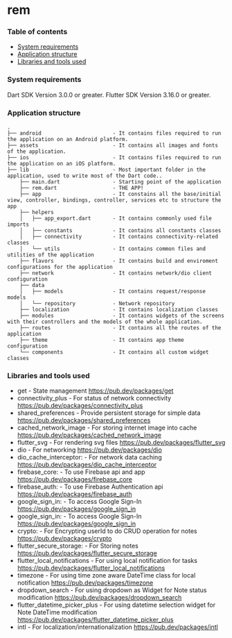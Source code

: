 
# rem
### Table of contents
- [System requirements](#system-requirements)
- [Application structure](#project-structure)
- [Libraries and tools used](#libraries-and-tools-used)

### System requirements

Dart SDK Version 3.0.0 or greater.
Flutter SDK Version 3.16.0 or greater.

### Application structure

```
.
├── android                       - It contains files required to run the application on an Android platform.
├── assets                        - It contains all images and fonts of the application.
├── ios                           - It contains files required to run the application on an iOS platform.
├── lib                           - Most important folder in the application, used to write most of the Dart code..
    ├── main.dart                 - Starting point of the application
    ├── rem.dart                  - THE APP!
    ├── app                       - It constains all the base/initial view, controller, bindings, controller, services etc to structure the app
    ├── helpers
    │   ├── app_export.dart       - It contains commonly used file imports
    │   ├── constants             - It contains all constants classes               
    │   ├── connectivity          - It contains connectivity-related classes
    │   └── utils                 - It contains common files and utilities of the application
    ├── flavors                   - It contains build and enviroment configurations for the application
    ├── network                   - It contains network/dio client configuration 
    ├── data
    │   ├── models                - It contains request/response models 
    │   └── repository            - Network repository
    ├── localization              - It contains localization classes
    ├── modules                   - It contains widgets of the screens with their controllers and the models of the whole application.
    ├── routes                    - It contains all the routes of the application
    ├── theme                     - It contains app theme configuration
    └── components                - It contains all custom widget classes  
```

### Libraries and tools used

- get - State management
  https://pub.dev/packages/get
- connectivity_plus - For status of network connectivity
  https://pub.dev/packages/connectivity_plus
- shared_preferences - Provide persistent storage for simple data
  https://pub.dev/packages/shared_preferences
- cached_network_image - For storing internet image into cache
  https://pub.dev/packages/cached_network_image
- flutter_svg - For rendering svg files
  https://pub.dev/packages/flutter_svg
- dio - For networking
  https://pub.dev/packages/dio
- dio_cache_interceptor: - For network data caching
  https://pub.dev/packages/dio_cache_interceptor
- firebase_core: - To use Firebase api and app
  https://pub.dev/packages/firebase_core
- firebase_auth: - To use Firebase Authentication api
  https://pub.dev/packages/firebase_auth
- google_sign_in: - To access Google Sign-In
  https://pub.dev/packages/google_sign_in
- google_sign_in: - To access Google Sign-In
  https://pub.dev/packages/google_sign_in
- crypto: - For Encrypting userId to do CRUD operation for notes
  https://pub.dev/packages/crypto
- flutter_secure_storage: - For Storing notes
  https://pub.dev/packages/flutter_secure_storage
- flutter_local_notifications - For using local notification for tasks
  https://pub.dev/packages/flutter_local_notifications
- timezone - For using time zone aware DateTime class for local notification
  https://pub.dev/packages/timezone
- dropdown_search - For using dropdown as Widget for Note status modification
  https://pub.dev/packages/dropdown_search
- flutter_datetime_picker_plus - For using datetime selection widget for Note DateTime modification
  https://pub.dev/packages/flutter_datetime_picker_plus
- intl - For localization/internationalization
  https://pub.dev/packages/intl



